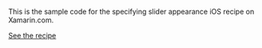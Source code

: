 This is the sample code for the specifying slider appearance iOS recipe on Xamarin.com.

[See the recipe](http://developer.xamarin.com/recipes/ios/standard_controls/text_field/validate_input)
